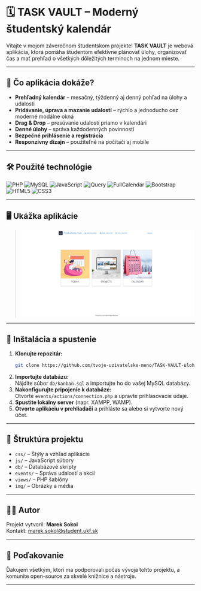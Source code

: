 # 🗓️ TASK VAULT – Moderný študentský kalendár

Vitajte v mojom záverečnom študentskom projekte!
**TASK VAULT** je webová aplikácia, ktorá pomáha študentom efektívne plánovať úlohy, organizovať čas a mať prehľad o všetkých dôležitých termínoch na jednom mieste.

---

## 🚀 Čo aplikácia dokáže?

- **Prehľadný kalendár** – mesačný, týždenný aj denný pohľad na úlohy a udalosti
- **Pridávanie, úprava a mazanie udalostí** – rýchlo a jednoducho cez moderné modálne okná
- **Drag & Drop** – presúvanie udalostí priamo v kalendári
- **Denné úlohy** – správa každodenných povinností
- **Bezpečné prihlásenie a registrácia**
- **Responzívny dizajn** – použiteľné na počítači aj mobile

---

## 🛠️ Použité technológie

![PHP](https://img.shields.io/badge/PHP-777BB4?style=flat&logo=php&logoColor=white)
![MySQL](https://img.shields.io/badge/MySQL-4479A1?style=flat&logo=mysql&logoColor=white)
![JavaScript](https://img.shields.io/badge/JavaScript-F7DF1E?style=flat&logo=javascript&logoColor=black)
![jQuery](https://img.shields.io/badge/jQuery-0769AD?style=flat&logo=jquery&logoColor=white)
![FullCalendar](https://img.shields.io/badge/FullCalendar-3a87ad?style=flat)
![Bootstrap](https://img.shields.io/badge/Bootstrap-563D7C?style=flat&logo=bootstrap&logoColor=white)
![HTML5](https://img.shields.io/badge/HTML5-E34F26?style=flat&logo=html5&logoColor=white)
![CSS3](https://img.shields.io/badge/CSS3-1572B6?style=flat&logo=css3&logoColor=white)

---

## 🖥️ Ukážka aplikácie

> ![Ukážka kalendára](img/ukazka.jpg)

---

## 📝 Inštalácia a spustenie

1. **Klonujte repozitár:**
   ```bash
   git clone https://github.com/tvoje-uzivatelske-meno/TASK-VAULT-uloharen.git
   ```
2. **Importujte databázu:**  
   Nájdite súbor `db/kanban.sql` a importujte ho do vašej MySQL databázy.
3. **Nakonfigurujte pripojenie k databáze:**  
   Otvorte `events/actions/connection.php` a upravte prihlasovacie údaje.
4. **Spustite lokálny server** (napr. XAMPP, WAMP).
5. **Otvorte aplikáciu v prehliadači** a prihláste sa alebo si vytvorte nový účet.

---

## 📁 Štruktúra projektu

- `css/` – Štýly a vzhľad aplikácie
- `js/` – JavaScript súbory
- `db/` – Databázové skripty
- `events/` – Správa udalostí a akcií
- `views/` – PHP šablóny
- `img/` – Obrázky a média

---

## 👨‍💻 Autor

Projekt vytvoril: **Marek Sokol**  
Kontakt: marek.sokol@student.ukf.sk

---

## 🙏 Poďakovanie

Ďakujem všetkým, ktorí ma podporovali počas vývoja tohto projektu, a komunite open-source za skvelé knižnice a nástroje.

--- 